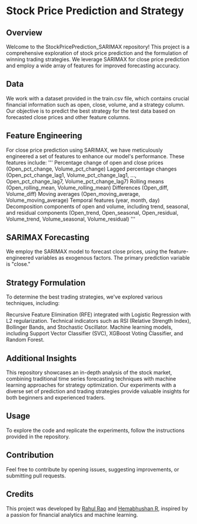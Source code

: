 # Stock Price Prediction and Strategy
## Overview
Welcome to the StockPricePrediction_SARIMAX repository! This project is a comprehensive exploration of stock price prediction and the formulation of winning trading strategies. We leverage SARIMAX for close price prediction and employ a wide array of features for improved forecasting accuracy.

## Data
We work with a dataset provided in the train.csv file, which contains crucial financial information such as open, close, volume, and a strategy column.
Our objective is to predict the best strategy for the test data based on forecasted close prices and other feature columns.
## Feature Engineering
For close price prediction using SARIMAX, we have meticulously engineered a set of features to enhance our model's performance. These features include:
''' 
 Percentage change of open and close prices (Open_pct_change, Volume_pct_change)
 Lagged percentage changes (Open_pct_change_lag1, Volume_pct_change_lag1, ..., Open_pct_change_lag7, Volume_pct_change_lag7)
 Rolling means (Open_rolling_mean, Volume_rolling_mean)
 Differences (Open_diff, Volume_diff)
 Moving averages (Open_moving_average, Volume_moving_average)
 Temporal features (year, month, day)
 Decomposition components of open and volume, including trend, seasonal, and residual components (Open_trend, Open_seasonal, Open_residual, Volume_trend, Volume_seasonal, Volume_residual)
'''

## SARIMAX Forecasting
We employ the SARIMAX model to forecast close prices, using the feature-engineered variables as exogenous factors. The primary prediction variable is "close."

## Strategy Formulation
To determine the best trading strategies, we've explored various techniques, including:

Recursive Feature Elimination (RFE) integrated with Logistic Regression with L2 regularization.
Technical indicators such as RSI (Relative Strength Index), Bollinger Bands, and Stochastic Oscillator.
Machine learning models, including Support Vector Classifier (SVC), XGBoost Voting Classifier, and Random Forest.

## Additional Insights
This repository showcases an in-depth analysis of the stock market, combining traditional time series forecasting techniques with machine learning approaches for strategy optimization.
Our experiments with a diverse set of prediction and trading strategies provide valuable insights for both beginners and experienced traders.

## Usage
To explore the code and replicate the experiments, follow the instructions provided in the repository.

## Contribution
Feel free to contribute by opening issues, suggesting improvements, or submitting pull requests.

## Credits
This project was developed by [Rahul Rao](https://github.com/rahulrao9) and [Hemabhushan R](https://github.com/Hemabhushan-r), inspired by a passion for financial analytics and machine learning.
